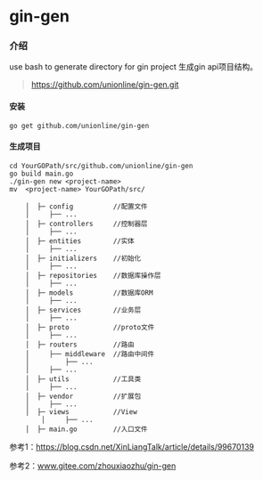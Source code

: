 # gin-gen

### 介绍
use bash to generate directory for gin project 
生成gin api项目结构。
> https://github.com/unionline/gin-gen.git

#### 安装
```shell script
go get github.com/unionline/gin-gen
```

#### 生成项目
```shell script
cd YourGOPath/src/github.com/unionline/gin-gen
go build main.go
./gin-gen new <project-name>
mv  <project-name> YourGOPath/src/
```
```├─ Project Name
    │  ├─ config          //配置文件
    │     ├── ...
    │  ├─ controllers     //控制器层
    │     ├── ...
    │  ├─ entities        //实体
    │     ├── ...
    │  ├─ initializers    //初始化
    │     ├── ...
    │  ├─ repositories    //数据库操作层
    │     ├── ...
    │  ├─ models          //数据库ORM
    │     ├── ...
    │  ├─ services        //业务层
    │     ├── ...
    │  ├─ proto           //proto文件
    │     ├── ...
    │  ├─ routers         //路由
    │     ├── middleware  //路由中间件
    │         ├── ...
    │     ├── ...
    │  ├─ utils           //工具类
    │     ├── ...
    │  ├─ vendor          //扩展包
    │     ├── ...
    │  ├─ views           //View
        │     ├── ...
    │  ├─ main.go         //入口文件
```

参考1：https://blog.csdn.net/XinLiangTalk/article/details/99670139

参考2：www.gitee.com/zhouxiaozhu/gin-gen
